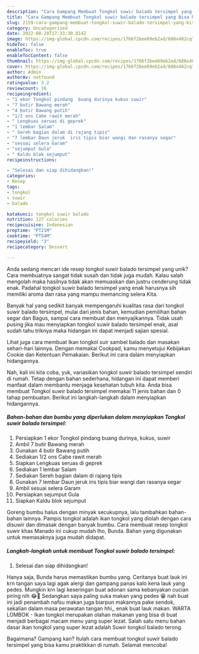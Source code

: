 ```yaml
---
description: "Cara Gampang Membuat Tongkol suwir balado tersimpel yang Bisa Manjain Lidah"
title: "Cara Gampang Membuat Tongkol suwir balado tersimpel yang Bisa Manjain Lidah"
slug: 2159-cara-gampang-membuat-tongkol-suwir-balado-tersimpel-yang-bisa-manjain-lidah
category: Uncategorized
date: 2022-08-28T17:33:30.814Z
image: https://img-global.cpcdn.com/recipes/1766f2bee69eb2ad/680x482cq70/tongkol-suwir-balado-tersimpel-foto-resep-utama.jpg
hideToc: false
enableToc: true
enableTocContent: false
thumbnail: https://img-global.cpcdn.com/recipes/1766f2bee69eb2ad/680x482cq70/tongkol-suwir-balado-tersimpel-foto-resep-utama.jpg
cover: https://img-global.cpcdn.com/recipes/1766f2bee69eb2ad/680x482cq70/tongkol-suwir-balado-tersimpel-foto-resep-utama.jpg
author: Admin
authorAv: notfound
ratingvalue: 3.2
reviewcount: 16
recipeingredient:
- "1 ekor Tongkol pindang  buang durinya kukus suwir"
- "7 butir Bawang merah"
- "4 butir Bawang putih"
- "1/2 ons Cabe rawit merah"
- " Lengkuas seruas di geprek"
- "1 lembar Salam"
- " Sereh bagian dalam di rajang tipis"
- "7 lembar Daun jeruk  iris tipis biar wangi dan rasanya segar"
- "sesuai selera Garam"
- "sejumput Gula"
- " Kaldu blok sejumput"
recipeinstructions:

- "Selesai dan siap dihidangkan!"
categories:
- Resep
tags:
- tongkol
- suwir
- balado

katakunci: tongkol suwir balado 
nutrition: 127 calories
recipecuisine: Indonesian
preptime: "PT21M"
cooktime: "PT54M"
recipeyield: "3"
recipecategory: Dessert

---
```





Anda sedang mencari ide resep tongkol suwir balado tersimpel yang unik? Cara membuatnya sangat tidak susah dan tidak juga mudah. Kalau salah mengolah maka hasilnya tidak akan memuaskan dan justru cenderung tidak enak. Padahal tongkol suwir balado tersimpel yang enak harusnya sih memiliki aroma dan rasa yang mampu memancing selera Kita.





Banyak hal yang sedikit banyak mempengaruhi kualitas rasa dari tongkol suwir balado tersimpel, mulai dari jenis bahan, kemudian pemilihan bahan segar dan Bagus, sampai cara membuat dan menyajikannya. Tidak usah pusing jika mau menyiapkan tongkol suwir balado tersimpel enak,      asal sudah tahu triknya maka hidangan ini dapat menjadi sajian spesial.














Lihat juga cara membuat Ikan tongkol suir sambel balado dan masakan sehari-hari lainnya. Dengan memakai Cookpad, kamu menyetujui Kebijakan Cookie dan Ketentuan Pemakaian. Berikut ini cara dalam menyiapkan hidangannya.






Nah, kali ini kita coba, yuk, variasikan tongkol suwir balado tersimpel sendiri di rumah. Tetap dengan bahan sederhana, hidangan ini dapat memberi manfaat dalam membantu menjaga kesehatan tubuh kita. Anda bisa membuat Tongkol suwir balado tersimpel memakai 11 jenis bahan dan 0 tahap pembuatan. Berikut ini langkah-langkah dalam menyiapkan hidangannya.

<!--inarticleads1-->

##### Bahan-bahan dan bumbu yang diperlukan dalam menyiapkan Tongkol suwir balado tersimpel:

1. Persiapkan 1 ekor Tongkol pindang  buang durinya, kukus, suwir
1. Ambil 7 butir Bawang merah
1. Gunakan 4 butir Bawang putih
1. Sediakan 1/2 ons Cabe rawit merah
1. Siapkan  Lengkuas seruas di geprek
1. Sediakan 1 lembar Salam
1. Sediakan  Sereh bagian dalam di rajang tipis
1. Gunakan 7 lembar Daun jeruk  iris tipis biar wangi dan rasanya segar
1. Ambil sesuai selera Garam
1. Persiapkan sejumput Gula
1. Siapkan  Kaldu blok sejumput


Goreng bumbu halus dengan minyak secukupnya, lalu tambahkan bahan-bahan lainnya. Pampis tongkol adalah ikan tongkol yang diolah dengan cara disuwir dan dimasak dengan banyak bumbu. Cara membuat resep tongkol suwir khas Manado ini cukup mudah lho, Bunda. Bahan yang digunakan untuk memasaknya juga mudah didapat. 

<!--inarticleads2-->

##### Langkah-langkah untuk membuat Tongkol suwir balado tersimpel:


1. Selesai dan siap dihidangkan!

Hanya saja, Bunda harus memastikan bumbu yang. Ceritanya buat lauk ini krn tangan saya lagi agak alergi dan gampang panas kalo kena lauk yang pedes. Mungkin krn lagi keseringan buat adonan sama kebanyakan cucian piring nih 😂🤭 Sedangkan saya paling suka makan yang pedes 😁 nah buat ini jadi penambah nafsu makan juga biarpun makannya pake sendok, sekalian dalam masa perawatan tangan hhi,, enak buat lauk makan. WARTA LOMBOK - Ikan tongkol merupakan olahan makanan yang bisa di buat menjadi berbagai macam menu yang super lezat. Salah satu menu bahan dasar ikan tongkol yang super lezat adalah Suwir tongkol balado terong. 

Bagaimana? Gampang kan? Itulah cara membuat tongkol suwir balado tersimpel yang bisa kamu praktikkan di rumah. Selamat mencoba!
